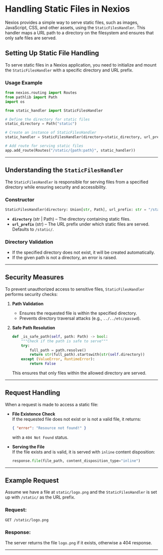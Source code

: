 

# **Handling Static Files in Nexios**

Nexios provides a simple way to serve static files, such as images, JavaScript, CSS, and other assets, using the `StaticFilesHandler`. This handler maps a URL path to a directory on the filesystem and ensures that only safe files are served.

## **Setting Up Static File Handling**
To serve static files in a Nexios application, you need to initialize and mount the `StaticFilesHandler` with a specific directory and URL prefix.

### **Usage Example**
```python
from nexios.routing import Routes
from pathlib import Path
import os

from static_handler import StaticFilesHandler

# Define the directory for static files
static_directory = Path("static")

# Create an instance of StaticFilesHandler
static_handler = StaticFilesHandler(directory=static_directory, url_prefix="/static/")

# Add route for serving static files
app.add_route(Routes("/static/{path:path}", static_handler))
```

---

## **Understanding the `StaticFilesHandler`**
The `StaticFilesHandler` is responsible for serving files from a specified directory while ensuring security and accessibility.

### **Constructor**
```python
StaticFilesHandler(directory: Union[str, Path], url_prefix: str = "/static/")
```
- **`directory`** (str | Path) – The directory containing static files.
- **`url_prefix`** (str) – The URL prefix under which static files are served. Defaults to `/static/`.

### **Directory Validation**
- If the specified directory does not exist, it will be created automatically.
- If the given path is not a directory, an error is raised.

---

## **Security Measures**
To prevent unauthorized access to sensitive files, `StaticFilesHandler` performs security checks:
1. **Path Validation**  
   - Ensures the requested file is within the specified directory.
   - Prevents directory traversal attacks (e.g., `../../etc/passwd`).
   
2. **Safe Path Resolution**
   ```python
   def _is_safe_path(self, path: Path) -> bool:
       """Check if the path is safe to serve"""
       try:
           full_path = path.resolve()
           return str(full_path).startswith(str(self.directory))
       except (ValueError, RuntimeError):
           return False
   ```
   This ensures that only files within the allowed directory are served.

---

## **Request Handling**
When a request is made to access a static file:
- **File Existence Check**  
  If the requested file does not exist or is not a valid file, it returns:
  ```json
  { "error": "Resource not found!" }
  ```
  with a `404 Not Found` status.

- **Serving the File**  
  If the file exists and is valid, it is served with `inline` content disposition:
  ```python
  response.file(file_path, content_disposition_type="inline")
  ```

---

## **Example Request**
Assume we have a file at `static/logo.png` and the `StaticFilesHandler` is set up with `/static/` as the URL prefix.

### **Request:**
```
GET /static/logo.png
```

### **Response:**
The server returns the file `logo.png` if it exists, otherwise a 404 response.

---
